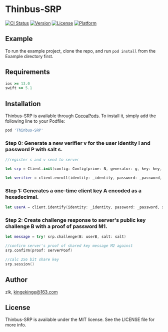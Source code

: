 # Thinbus-SRP

[![CI Status](https://img.shields.io/travis/zlk/Thinbus-SRP.svg?style=flat)](https://travis-ci.org/zlk/Thinbus-SRP)
[![Version](https://img.shields.io/cocoapods/v/Thinbus-SRP.svg?style=flat)](https://cocoapods.org/pods/Thinbus-SRP)
[![License](https://img.shields.io/cocoapods/l/Thinbus-SRP.svg?style=flat)](https://cocoapods.org/pods/Thinbus-SRP)
[![Platform](https://img.shields.io/cocoapods/p/Thinbus-SRP.svg?style=flat)](https://cocoapods.org/pods/Thinbus-SRP)

## Example

To run the example project, clone the repo, and run `pod install` from the Example directory first.

## Requirements



```ruby
ios >= 13.0
swift >= 5.1
```



## Installation

Thinbus-SRP is available through [CocoaPods](https://cocoapods.org). To install
it, simply add the following line to your Podfile:

```ruby
pod 'Thinbus-SRP'
```



### Step 0: Generate a new verifier v for the user identity I and password P with salt s.

```swift
//register s and v send to server

let srp = Client.init(config: Config(prime: N, generator: g, key: key, algorithm: .sha256))

let verifier = client.enroll(identity: _identity, password: _password, salt: salt)

```





###  Step 1: Generates a one-time client key A encoded as a hexadecimal.

```swift
let userA = client.identify(identity: _identity, password: _password, salt: salt)

```





###  Step 2: Create challenge response to server's public key challenge B with a proof of password M1.



``` swift
let message = try! srp.challenge(B: userB, salt: salt)

//confirm server's proof of shared key message M2 against
srp.confirm(proof: serverPoof)

//calc 256 bit share key
srp.session()
```



## Author

zlk, kingekinge@163.com

## License

Thinbus-SRP is available under the MIT license. See the LICENSE file for more info.
